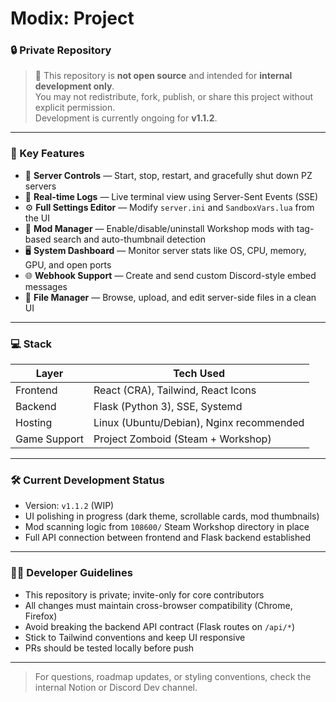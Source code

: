 # Modix: Project 
### 🔒 Private Repository

> 🚧 This repository is **not open source** and intended for **internal development only**.  
> You may not redistribute, fork, publish, or share this project without explicit permission.  
> Development is currently ongoing for **v1.1.2**.

---

### 🧩 Key Features

- 🔧 **Server Controls** — Start, stop, restart, and gracefully shut down PZ servers
- 🧠 **Real-time Logs** — Live terminal view using Server-Sent Events (SSE)
- ⚙️ **Full Settings Editor** — Modify `server.ini` and `SandboxVars.lua` from the UI
- 🧱 **Mod Manager** — Enable/disable/uninstall Workshop mods with tag-based search and auto-thumbnail detection
- 🖥️ **System Dashboard** — Monitor server stats like OS, CPU, memory, GPU, and open ports
- 🌐 **Webhook Support** — Create and send custom Discord-style embed messages
- 🧰 **File Manager** — Browse, upload, and edit server-side files in a clean UI

---

### 💻 Stack

| Layer       | Tech Used                     |
|-------------|-------------------------------|
| Frontend    | React (CRA), Tailwind, React Icons |
| Backend     | Flask (Python 3), SSE, Systemd |
| Hosting     | Linux (Ubuntu/Debian), Nginx recommended |
| Game Support| Project Zomboid (Steam + Workshop) |

---

### 🛠️ Current Development Status

- Version: `v1.1.2` (WIP)
- UI polishing in progress (dark theme, scrollable cards, mod thumbnails)
- Mod scanning logic from `108600/` Steam Workshop directory in place
- Full API connection between frontend and Flask backend established

---

### 🧑‍💻 Developer Guidelines

- This repository is private; invite-only for core contributors
- All changes must maintain cross-browser compatibility (Chrome, Firefox)
- Avoid breaking the backend API contract (Flask routes on `/api/*`)
- Stick to Tailwind conventions and keep UI responsive
- PRs should be tested locally before push

---

> For questions, roadmap updates, or styling conventions, check the internal Notion or Discord Dev channel.
